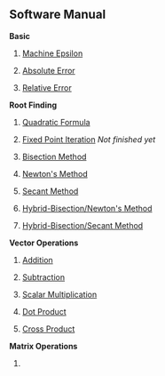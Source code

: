 ## Software Manual

**Basic**

1. [Machine Epsilon](https://github.com/warrenm1/math4610/blob/master/SoftwareManual/maceps.md)

2. [Absolute Error](https://github.com/warrenm1/math4610/blob/master/SoftwareManual/abs_err.md)

3. [Relative Error](https://github.com/warrenm1/math4610/blob/master/SoftwareManual/rel_err.md)


**Root Finding**
1. [Quadratic Formula](https://github.com/warrenm1/math4610/blob/master/SoftwareManual/RootFinder.md)

2. [Fixed Point Iteration](https://github.com/warrenm1/math4610/blob/master/SoftwareManual/fixed_point_iteration.md) *Not finished yet*

3. [Bisection Method](https://github.com/warrenm1/math4610/blob/master/SoftwareManual/bisection.md)

4. [Newton's Method](https://github.com/warrenm1/math4610/blob/master/SoftwareManual/newton.md)

5. [Secant Method](https://github.com/warrenm1/math4610/blob/master/SoftwareManual/secant.md)

6. [Hybrid-Bisection/Newton's Method](https://github.com/warrenm1/math4610/blob/master/SoftwareManual/hybrid_n.md)

7. [Hybrid-Bisection/Secant Method](https://github.com/warrenm1/math4610/blob/master/SoftwareManual/hybrid_s.md)


**Vector Operations**
1. [Addition](https://github.com/warrenm1/math4610/blob/master/SoftwareManual/vector_addition.md)

2. [Subtraction](https://github.com/warrenm1/math4610/blob/master/SoftwareManual/vector_subtraction.md)

3. [Scalar Multiplication](https://github.com/warrenm1/math4610/blob/master/SoftwareManual/vector_scalar_multiplication.md)

4. [Dot Product](https://github.com/warrenm1/math4610/blob/master/SoftwareManual/vector_inner_product.md)

5. [Cross Product](https://github.com/warrenm1/math4610/blob/master/SoftwareManual/vector_inner_product.md)


**Matrix Operations**
1. []()


